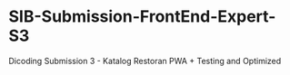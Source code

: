 # SIB-Submission-FrontEnd-Expert-S3
Dicoding Submission 3 - Katalog Restoran PWA + Testing and Optimized
